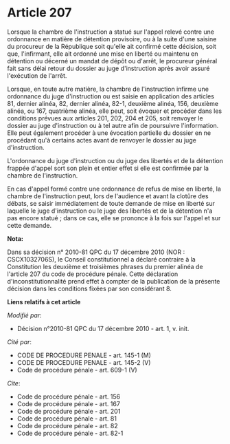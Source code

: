 # Article 207

Lorsque la chambre de l'instruction a statué sur l'appel relevé contre une ordonnance en matière de détention provisoire, ou
à la suite d'une saisine du procureur de la République soit qu'elle ait confirmé cette décision, soit que, l'infirmant, elle
ait ordonné une mise en liberté ou maintenu en détention ou décerné un mandat de dépôt ou d'arrêt, le procureur général fait
sans délai retour du dossier au juge d'instruction après avoir assuré l'exécution de l'arrêt. 

Lorsque, en toute autre matière, la chambre de l'instruction infirme une ordonnance du juge d'instruction ou est saisie en
application des articles 81, dernier alinéa, 82, dernier alinéa, 82-1, deuxième alinéa, 156, deuxième alinéa, ou 167,
quatrième alinéa, elle peut, soit évoquer et procéder dans les conditions prévues aux articles 201, 202, 204 et 205, soit
renvoyer le dossier au juge d'instruction ou à tel autre afin de poursuivre l'information. Elle peut également procéder à une
évocation partielle du dossier en ne procédant qu'à certains actes avant de renvoyer le dossier au juge d'instruction.

L'ordonnance du juge d'instruction ou du juge des libertés et de la détention frappée d'appel sort son plein et entier effet
si elle est confirmée par la chambre de l'instruction. 

En cas d'appel formé contre une ordonnance de refus de mise en liberté, la chambre de l'instruction peut, lors de l'audience
et avant la clotûre des débats, se saisir immédiatement de toute demande de mise en liberté sur laquelle le juge
d'instruction ou le juge des libertés et de la détention n'a pas encore statué ; dans ce cas, elle se prononce à la fois sur
l'appel et sur cette demande.

**Nota:**

Dans sa décision n° 2010-81 QPC du 17 décembre 2010 (NOR : CSCX1032706S), le Conseil constitutionnel a déclaré contraire à la
Constitution les deuxième et troisièmes phrases du premier alinéa de l'article 207 du code de procédure pénale. Cette
déclaration d'inconstitutionnalité prend effet à compter de la publication de la présente décision dans les conditions fixées
par son considérant 8.

**Liens relatifs à cet article**

_Modifié par_:

  - Décision n°2010-81 QPC du 17 décembre 2010 - art. 1, v. init.

_Cité par_:

  - CODE DE PROCEDURE PENALE - art. 145-1 (M)
  - CODE DE PROCEDURE PENALE - art. 145-2 (V)
  - Code de procédure pénale - art. 609-1 (V)

_Cite_:

  - Code de procédure pénale - art. 156
  - Code de procédure pénale - art. 167
  - Code de procédure pénale - art. 201
  - Code de procédure pénale - art. 81
  - Code de procédure pénale - art. 82
  - Code de procédure pénale - art. 82-1
